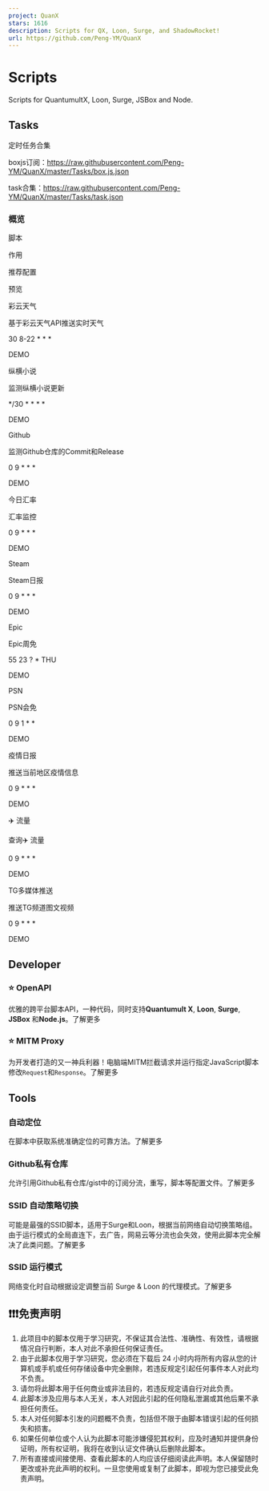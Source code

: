 ```yaml
---
project: QuanX
stars: 1616
description: Scripts for QX, Loon, Surge, and ShadowRocket!
url: https://github.com/Peng-YM/QuanX
---
```


Scripts
=======

Scripts for QuantumultX, Loon, Surge, JSBox and Node.

Tasks
-----

定时任务合集

boxjs订阅：https://raw.githubusercontent.com/Peng-YM/QuanX/master/Tasks/box.js.json

task合集：https://raw.githubusercontent.com/Peng-YM/QuanX/master/Tasks/task.json

### 概览

脚本

作用

推荐配置

预览

彩云天气

基于彩云天气API推送实时天气

30 8-22 \* \* \*

DEMO

纵横小说

监测纵横小说更新

\*/30 \* \* \* \*

DEMO

Github

监测Github仓库的Commit和Release

0 9 \* \* \*

DEMO

今日汇率

汇率监控

0 9 \* \* \*

DEMO

Steam

Steam日报

0 9 \* \* \*

DEMO

Epic

Epic周免

55 23 ? \* THU

DEMO

PSN

PSN会免

0 9 1 \* \*

DEMO

疫情日报

推送当前地区疫情信息

0 9 \* \* \*

DEMO

✈️ 流量

查询✈️ 流量

0 9 \* \* \*

DEMO

TG多媒体推送

推送TG频道图文视频

0 9 \* \* \*

DEMO

Developer
---------

### ⭐️ OpenAPI

优雅的跨平台脚本API，一种代码，同时支持**Quantumult X**, **Loon**, **Surge**, **JSBox** 和**Node.js**。了解更多

### ⭐️ MITM Proxy

为开发者打造的又一神兵利器！电脑端MITM拦截请求并运行指定JavaScript脚本修改`Request`和`Response`。了解更多

Tools
-----

### 自动定位

在脚本中获取系统准确定位的可靠方法。了解更多

### Github私有仓库

允许引用Github私有仓库/gist中的订阅分流，重写，脚本等配置文件。了解更多

### SSID 自动策略切换

可能是最强的SSID脚本，适用于Surge和Loon，根据当前网络自动切换策略组。由于运行模式的全局直连下，去广告，网易云等分流也会失效，使用此脚本完全解决了此类问题。了解更多

### SSID 运行模式

网络变化时自动根据设定调整当前 Surge & Loon 的代理模式。了解更多

❗❗❗免责声明
-------

1.  此项目中的脚本仅用于学习研究，不保证其合法性、准确性、有效性，请根据情况自行判断，本人对此不承担任何保证责任。
2.  由于此脚本仅用于学习研究，您必须在下载后 24 小时内将所有内容从您的计算机或手机或任何存储设备中完全删除，若违反规定引起任何事件本人对此均不负责。
3.  请勿将此脚本用于任何商业或非法目的，若违反规定请自行对此负责。
4.  此脚本涉及应用与本人无关，本人对因此引起的任何隐私泄漏或其他后果不承担任何责任。
5.  本人对任何脚本引发的问题概不负责，包括但不限于由脚本错误引起的任何损失和损害。
6.  如果任何单位或个人认为此脚本可能涉嫌侵犯其权利，应及时通知并提供身份证明，所有权证明，我将在收到认证文件确认后删除此脚本。
7.  所有直接或间接使用、查看此脚本的人均应该仔细阅读此声明。本人保留随时更改或补充此声明的权利。一旦您使用或复制了此脚本，即视为您已接受此免责声明。
